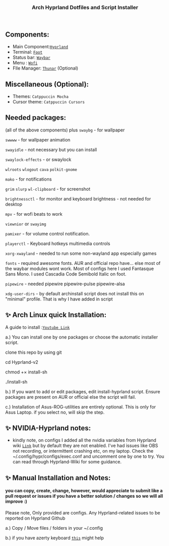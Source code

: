 
<br>
<h3 align = "center"> Arch Hyprland Dotfiles and Script Installer</h3>
<br>

## Components:

- Main Component:[`Hyprland`](https://github.com/hyprwm/Hyprland)
- Terminal: [`Foot`](https://github.com/r-c-f/foot)
- Status bar: [`Waybar`](https://github.com/Alexays/Waybar)
- Menu : [`Wofi`](https://hg.sr.ht/~scoopta/wofi)
- FIle Manager: [`Thunar`](https://docs.xfce.org/xfce/thunar/start) (Optional)

## Miscellaneous (Optional):

- Themes: `Catppuccin Mocha`
- Cursor theme: `Catppuccin Cursors`

## Needed packages:

(all of the above components) plus
`swaybg` - for wallpaper

`swwww` - for wallpaper animation

`swayidle` - not necessary but you can install

`swaylock-effects` - or swaylock

`wlroots` `wlogout` `cava` `polkit-gnome`

`mako` - for notifications

`grim` `slurp` `wl-clipboard` - for screenshot

`brightnessctl`  - for monitor and keyboard brightness - not needed for desktop

`mpv` - for wofi beats to work

`viewnior` or `swayimg`  

`pamixer` - for volume control notification. 

`playerctl` - Keyboard hotkeys multimedia controls

`xorg-xwayland` - needed to run some non-wayland app especially games

`fonts` - required awesome fonts. AUR and official repo have... else most of the waybar modules wont work. Most of configs here I used Fantasque Sans Mono. I used Cascadia Code Semibold Italic on foot.

`pipewire` - needed pipewire pipewire-pulse pipewire-alsa

`xdg-user-dirs` - by default archinstall script does not install this on "minimal" profile. That is why I have added in script


## ✨ Arch Linux quick Installation:

A guide to install :[`Youtube Link`](https://youtu.be/BUgzNdxOaD4)

a.) You can install one by one packages or choose the automatic installer script.

clone this repo by using git

cd Hyprland-v2

chmod +× install-sh

./install-sh

b.) If you want to add or edit packages, edit install-hyprland script. Ensure packages are present on AUR or official else the script will fail.

c.) Installation of Asus-ROG-utilities are entirely optional. This is only for Asus Laptop. if you select no, will skip the step.
 

## ✨ NVIDIA-Hyprland notes:
- kindly note, on configs I added all the nvidia variables from Hyprland wiki [`Link`](https://wiki.hyprland.org/Nvidia/) but by default they are not enabled. I've had issues like OBS not recording, or intermittent crashing etc, on my laptop. Check the ~/.config/hypr/configs/exec.conf and uncomment one by one to try. You can read through Hyprland-Wiki for some guidance.

## ✨ Manual Installation and Notes: 
#### you can copy, create, change, however, would appreciate to submit like a pull request or issues if you have a better solution / changes so we will all improve :)


Please note, Only provided are configs. Any Hyprland-related issues to be reported on Hyprland Github

a.) Copy / Move files / folders in your ~/.config

b.) if you have azerty keyboard [`this`](https://github.com/swaywm/sway/issues/1460?fbclid=IwAR1C8VcY_wWbGhXvT-5ApjJCQuJoJzhOVor6o5fdn0Nj1c6bD9JXoQAPQIg) might help

